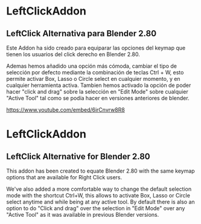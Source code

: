 # LeftClickAddon
LeftClick Alternativa para Blender 2.80
----------------------------------------
Este Addon ha sido creado para equiparar las opciones del keymap que tienen los usuarios del click derecho en Blender 2.80.

Ademas hemos añadido una opción más cómoda, cambiar el tipo de selección por defecto mediante la combinación de teclas Ctrl + W, esto permite activar Box, Lasso o Circle select en cualquier momento, y en cualquier herramienta activa. 
Tambien hemos activado la opción de poder hacer "click and drag" sobre la selección en "Edit Mode" sobre cualquier "Active Tool" tal como se podía hacer en versiones anteriores de blender.

https://www.youtube.com/embed/6irCnvrw8R8 

# LeftClickAddon
LeftClick Alternative for Blender 2.80
----------------------------------------
This addon has been created to equate Blender 2.80 with the same keymap options that are available for Right Click users.

We've also added a more comfortable way to change the default selection mode with the shortcut Ctrl+W, this allows to activate Box, Lasso or Circle select anytime and while being at any active tool.
By default there is also an option to do "Click and drag" over the selection in "Edit Mode" over any "Active Tool" as it was available in previous Blender versions.
